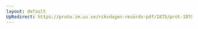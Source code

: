 ```yaml
---
layout: default
UpRedirect: https://pruto.im.uu.se/riksdagen-records-pdf/1875/prot-1875--ak--023/prot-1875--ak--023_019.pdf
---
```

